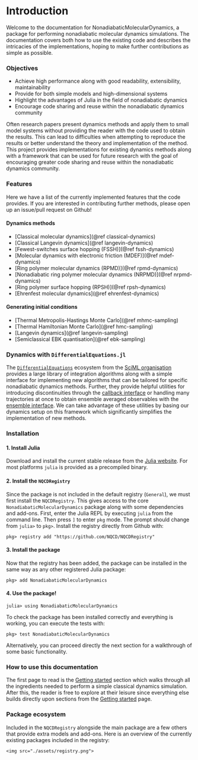 # Introduction

Welcome to the documentation for NonadiabaticMolecularDynamics, 
a package for performing nonadiabatic molecular dynamics simulations.
The documentation covers both how to use the existing code and describes the
intricacies of the implementations, hoping to make further contributions as simple as possible.

### Objectives

- Achieve high performance along with good readability, extensibility, maintainability
- Provide for both simple models and high-dimensional systems
- Highlight the advantages of Julia in the field of nonadiabatic dynamics
- Encourage code sharing and reuse within the nonadiabatic dynamics community

Often research papers present dynamics methods and apply them
to small model systems without providing the reader with the code used to obtain the results.
This can lead to difficulties when attempting to reproduce the results or better understand
the theory and implementation of the method.
This project provides implementations for existing dynamics methods along with
a framework that can be used for future research with the goal of encouraging greater
code sharing and reuse within the nonadiabatic dynamics community.

### Features

Here we have a list of the currently implemented features that the code provides.
If you are interested in contributing further methods, please open up an
issue/pull request on Github!

#### Dynamics methods

- [Classical molecular dynamics](@ref classical-dynamics)
- [Classical Langevin dynamics](@ref langevin-dynamics)
- [Fewest-switches surface hopping (FSSH)](@ref fssh-dynamics)
- [Molecular dynamics with electronic friction (MDEF)](@ref mdef-dynamics)
- [Ring polymer molecular dynamics (RPMD)](@ref rpmd-dynamics)
- [Nonadiabatic ring polymer molecular dynamics (NRPMD)](@ref nrpmd-dynamics)
- [Ring polymer surface hopping (RPSH)](@ref rpsh-dynamics)
- [Ehrenfest molecular dynamics](@ref ehrenfest-dynamics)

#### Generating initial conditions

- [Thermal Metropolis-Hastings Monte Carlo](@ref mhmc-sampling)
- [Thermal Hamiltonian Monte Carlo](@ref hmc-sampling)
- [Langevin dynamics](@ref langevin-sampling)
- [Semiclassical EBK quantisation](@ref ebk-sampling)

### Dynamics with `DifferentialEquations.jl`

The [`DifferentialEquations`](https://diffeq.sciml.ai/stable/) ecosystem from the
[SciML organisation](https://github.com/SciML/) provides a large library of integration
algorithms along with a simple interface for implementing new algorithms that can be tailored
for specific nonadiabatic dynamics methods.
Further, they provide helpful utilities for introducing discontinuities through the 
[callback interface](https://diffeq.sciml.ai/stable/features/callback_functions/#Using-Callbacks)
or handling many trajectories at once to obtain ensemble averaged observables with
the [ensemble interface](https://diffeq.sciml.ai/stable/features/ensemble/).
We can take advantage of these utilities by basing our dynamics setup on this framework
which significantly simplifies the implementation of new methods.

### Installation

#### 1. Install Julia
Download and install the current stable release from the [Julia website](https://julialang.org/downloads/).
For most platforms `julia` is provided as a precompiled binary.

#### 2. Install the `NQCDRegistry`
Since the package is not included in the default registry (`General`), we must first
install the `NQCDRegistry`.
This gives access to the core `NonadiabaticMolecularDynamics` package along with some dependencies
and add-ons.
First, enter the Julia REPL by executing `julia` from the command line.
Then press `]` to enter `pkg` mode. The prompt should change from `julia>` to `pkg>`.
Install the registry directly from Github with: 
```julia-repl
pkg> registry add "https://github.com/NQCD/NQCDRegistry"
```

#### 3. Install the package
Now that the registry has been added, the package can be installed in the same way as any other registered Julia package:
```julia-repl
pkg> add NonadiabaticMolecularDynamics
```

#### 4. Use the package!
```julia-repl
julia> using NonadiabaticMolecularDynamics
```

To check the package has been installed correctly and everything is working, you can execute the tests
with:
```julia-repl
pkg> test NonadiabaticMolecularDynamics
```
Alternatively, you can proceed directly the next section for a walkthrough of some basic functionality.

### How to use this documentation

The first page to read is the [Getting started](@ref) section which walks through all the ingredients
needed to perform a simple classical dynamics simulation.
After this, the reader is free to explore at their leisure since everything else builds directly
upon sections from the [Getting started](@ref) page.

### Package ecosystem

Included in the `NQCDRegistry` alongside the main package are a few others that provide extra
models and add-ons. Here is an overview of the currently existing packages included in
the registry:

```@raw html
<img src="./assets/registry.png">
```
